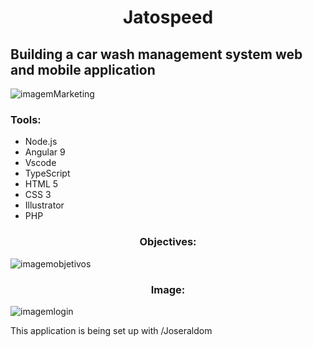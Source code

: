 <h1 align="center">Jatospeed </h1>
<h2> Building a car wash management system web and mobile application </h2>


![imagemMarketing](https://github.com/faelbalboa/Jatospeed/blob/main/logo%20jatospeed%20site.jpg)

<h3> Tools: </h3>

- Node.js
- Angular 9
- Vscode
- TypeScript
- HTML 5
- CSS 3
- Illustrator
- PHP


<h3 align="center"> Objectives: </h3>

![imagemobjetivos](https://github.com/faelbalboa/Jatospeed/blob/main/bio%20para%20jatospeed%40300x-100.jpg)

<h3 align="center"> Image: </h3>

![imagemlogin](https://github.com/faelbalboa/Jatospeed/blob/main/Ativo%2013.jpg)

<p> This application is being set up with /Joseraldom </p>


